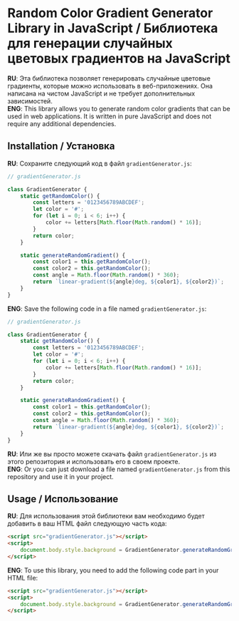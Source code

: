 # Random Color Gradient Generator Library in JavaScript / Библиотека для генерации случайных цветовых градиентов на JavaScript

**RU**: Эта библиотека позволяет генерировать случайные цветовые градиенты, которые можно использовать в веб-приложениях. Она написана на чистом JavaScript и не требует дополнительных зависимостей.  
**ENG**: This library allows you to generate random color gradients that can be used in web applications. It is written in pure JavaScript and does not require any additional dependencies.

## Installation / Установка

**RU**: Сохраните следующий код в файл `gradientGenerator.js`:

```javascript
// gradientGenerator.js

class GradientGenerator {
    static getRandomColor() {
        const letters = '0123456789ABCDEF';
        let color = '#';
        for (let i = 0; i < 6; i++) {
            color += letters[Math.floor(Math.random() * 16)];
        }
        return color;
    }

    static generateRandomGradient() {
        const color1 = this.getRandomColor();
        const color2 = this.getRandomColor();
        const angle = Math.floor(Math.random() * 360);
        return `linear-gradient(${angle}deg, ${color1}, ${color2})`;
    }
}
```

**ENG**: Save the following code in a file named `gradientGenerator.js`:

```javascript
// gradientGenerator.js

class GradientGenerator {
    static getRandomColor() {
        const letters = '0123456789ABCDEF';
        let color = '#';
        for (let i = 0; i < 6; i++) {
            color += letters[Math.floor(Math.random() * 16)];
        }
        return color;
    }

    static generateRandomGradient() {
        const color1 = this.getRandomColor();
        const color2 = this.getRandomColor();
        const angle = Math.floor(Math.random() * 360);
        return `linear-gradient(${angle}deg, ${color1}, ${color2})`;
    }
}
```

**RU**: Или же вы просто можете скачать файл `gradientGenerator.js` из этого репозитория и использовать его в своем проекте.  
**ENG**: Or you can just download a file named `gradientGenerator.js` from this repository and use it in your project.

## Usage / Использование

**RU**: Для использования этой библиотеки вам необходимо будет добавить в ваш HTML файл следующую часть кода:

```html
<script src="gradientGenerator.js"></script>
<script>
    document.body.style.background = GradientGenerator.generateRandomGradient();
</script>
```

**ENG**: To use this library, you need to add the following code part in your HTML file:

```html
<script src="gradientGenerator.js"></script>
<script>
    document.body.style.background = GradientGenerator.generateRandomGradient();
</script>
```
